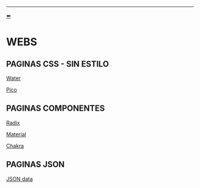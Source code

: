 <hr>
<a name="top"></a>

[⬅️](../../README.md#head1234)

# WEBS

## PAGINAS CSS - SIN ESTILO
[Water](https://watercss.kognise.dev/)

[Pico](https://picocss.com/)


## PAGINAS COMPONENTES


[Radix](https://www.radix-ui.com/) 

[Material](https://mui.com/)

[Chakra](https://v2.chakra-ui.com/)

## PAGINAS JSON

[JSON data](https://www.jsondataai.com/)